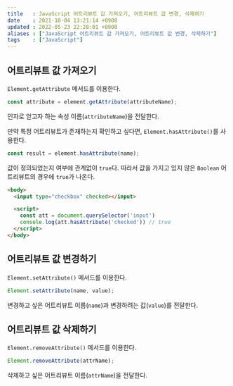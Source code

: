 ```yaml
---
title   : JavaScript 어트리뷰트 값 가져오기, 어트리뷰트 값 변경, 삭제하기 
date    : 2021-10-04 13:21:14 +0900
updated : 2022-05-23 22:28:01 +0900
aliases : ["JavaScript 어트리뷰트 값 가져오기, 어트리뷰트 값 변경, 삭제하기"]
tags    : ["JavaScript"]
---
```


## 어트리뷰트 값 가져오기
`Element.getAttribute` 메서드를 이용한다.  
```javascript
const attribute = element.getAttribute(attributeName);
```
인자로 얻고자 하는 속성 이름(`attributeName`)을 전달한다.   

만약 특정 어트리뷰트가 존재하는지 확인하고 싶다면, `Element.hasAttribute()`를 사용한다.  
```javascript
const result = element.hasAttribute(name);
```

값이 정의되었는지 여부에 관계없이 `true`다. 따라서 값을 가지고 있지 않은 `Boolean` 어트리뷰트의 경우에 `true`가 나온다.
```html
<body>
  <input type="checkbox" checked></input>

  <script>
    const att = document.querySelector('input')
    console.log(att.hasAttribute('checked')) // true
  </script>
</body>
```


## 어트리뷰트 값 변경하기 
`Element.setAttribute()` 메서드를 이용한다.
```javascript
Element.setAttribute(name, value);
```
변경하고 싶은 어트리뷰트 이름(`name`)과 변경하려는 값(`value`)를 전달한다.  

## 어트리뷰트 값 삭제하기
`Element.removeAttribute()` 메서드를 이용한다.  
```javascript
Element.removeAttribute(attrName);
```
삭제하고 싶은 어트리뷰트 이름(`attrName`)을 전달한다. 
